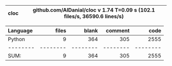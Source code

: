 cloc|github.com/AlDanial/cloc v 1.74  T=0.09 s (102.1 files/s, 36590.6 lines/s)
--- | ---

Language|files|blank|comment|code
:-------|-------:|-------:|-------:|-------:
Python|9|364|305|2555
--------|--------|--------|--------|--------
SUM:|9|364|305|2555
